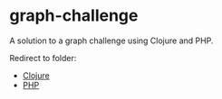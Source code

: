 # graph-challenge
A solution to a graph challenge using Clojure and PHP.

Redirect to folder:
- [Clojure](/clojure/)
- [PHP](/php/)